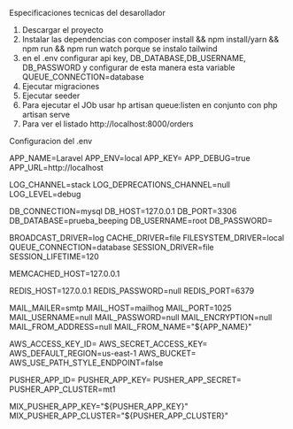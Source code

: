 Especificaciones tecnicas del desarollador

1) Descargar el proyecto
2) Instalar las dependencias con composer install && npm install/yarn && npm run && npm run watch porque se instalo tailwind
3) en el .env configurar api key, DB_DATABASE,DB_USERNAME, DB_PASSWORD y configurar de esta manera esta variable QUEUE_CONNECTION=database
4) Ejecutar migraciones
5) Ejecutar seeder
6)  Para ejecutar el  JOb usar hp artisan queue:listen en conjunto con php artisan serve
7) Para ver el listado http://localhost:8000/orders


Configuracion del .env

APP_NAME=Laravel
APP_ENV=local
APP_KEY=
APP_DEBUG=true
APP_URL=http://localhost

LOG_CHANNEL=stack
LOG_DEPRECATIONS_CHANNEL=null
LOG_LEVEL=debug

DB_CONNECTION=mysql
DB_HOST=127.0.0.1
DB_PORT=3306
DB_DATABASE=prueba_beeping
DB_USERNAME=root
DB_PASSWORD=

BROADCAST_DRIVER=log
CACHE_DRIVER=file
FILESYSTEM_DRIVER=local
QUEUE_CONNECTION=database
SESSION_DRIVER=file
SESSION_LIFETIME=120

MEMCACHED_HOST=127.0.0.1

REDIS_HOST=127.0.0.1
REDIS_PASSWORD=null
REDIS_PORT=6379

MAIL_MAILER=smtp
MAIL_HOST=mailhog
MAIL_PORT=1025
MAIL_USERNAME=null
MAIL_PASSWORD=null
MAIL_ENCRYPTION=null
MAIL_FROM_ADDRESS=null
MAIL_FROM_NAME="${APP_NAME}"

AWS_ACCESS_KEY_ID=
AWS_SECRET_ACCESS_KEY=
AWS_DEFAULT_REGION=us-east-1
AWS_BUCKET=
AWS_USE_PATH_STYLE_ENDPOINT=false

PUSHER_APP_ID=
PUSHER_APP_KEY=
PUSHER_APP_SECRET=
PUSHER_APP_CLUSTER=mt1

MIX_PUSHER_APP_KEY="${PUSHER_APP_KEY}"
MIX_PUSHER_APP_CLUSTER="${PUSHER_APP_CLUSTER}"
